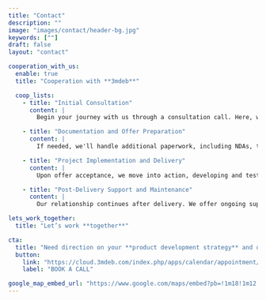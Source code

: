 ```yaml
---
title: "Contact"
description: ""
image: "images/contact/header-bg.jpg"
keywords: [""]
draft: false
layout: "contact"

cooperation_with_us:
  enable: true
  title: "Cooperation with **3mdeb**"

  coop_lists:
    - title: "Initial Consultation"
      content: |
        Begin your journey with us through a consultation call. Here, we'll complete a detailed survey focusing on your Embedded Systems, Firmware & Training needs. <br/> [Book a call](https://cloud.3mdeb.com/index.php/apps/calendar/appointment/n7T65toSaD9t)

    - title: "Documentation and Offer Preparation"
      content: |
        If needed, we'll handle additional paperwork, including NDAs, to fully understand your project. We then craft a tailored offer with terms and conditions based on your provided documentation and any further queries.

    - title: "Project Implementation and Delivery"
      content: |
        Upon offer acceptance, we move into action, developing and testing your solution. Our commitment is to deliver high-quality results that meet your specifications.

    - title: "Post-Delivery Support and Maintenance"
      content: |
        Our relationship continues after delivery. We offer ongoing support and maintenance, ensuring your solution continues to perform at its best.

lets_work_together:
  title: "Let’s work **together**"

cta:
  title: "Need direction on your **product development strategy** and our services?"
  button:
    link: "https://cloud.3mdeb.com/index.php/apps/calendar/appointment/n7T65toSaD9t"
    label: "BOOK A CALL"

google_map_embed_url: "https://www.google.com/maps/embed?pb=!1m18!1m12!1m3!1d2321.9026361369906!2d18.56620737691726!3d54.41169549448095!2m3!1f0!2f0!3f0!3m2!1i1024!2i768!4f13.1!3m3!1m2!1s0x46fd745dc864c3fd%3A0x692893a8b0074f23!2s3mdeb%20Sp.%20z%20o.o.!5e0!3m2!1spl!2spl!4v1700219555836!5m2!1spl!2spl"
---
```

